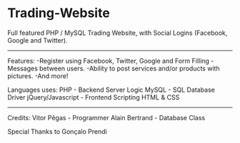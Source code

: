 Trading-Website
===============

Full featured PHP / MySQL Trading Website, with Social Logins (Facebook, Google and Twitter).

_______________

Features:
-Register using Facebook, Twitter, Google and Form Filling
-Messages between users.
-Ability to post services and/or products with pictures.
-And more!

Languages uses:
PHP - Backend Server Logic
MySQL - SQL Database Driver
jQuery/Javascript - Frontend Scripting
HTML & CSS

_______________

Credits:
Vitor Pêgas - Programmer
Alain Bertrand - Database Class

Special Thanks to Gonçalo Prendi
